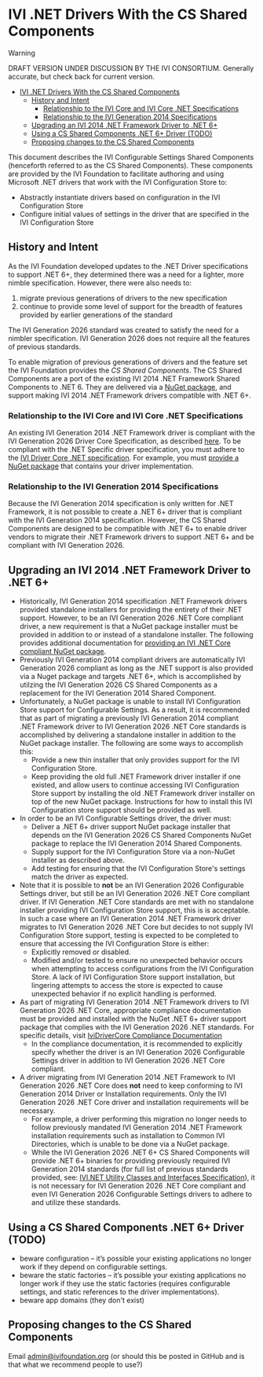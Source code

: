 # IVI .NET Drivers With the CS Shared Components

> [!WARNING]
> DRAFT VERSION UNDER DISCUSSION BY THE IVI CONSORTIUM.  Generally accurate, but check back for current version.

- [IVI .NET Drivers With the CS Shared Components](#ivi-net-drivers-with-the-cs-shared-components)
  - [History and Intent](#history-and-intent)
    - [Relationship to the IVI Core and IVI Core .NET Specifications](#relationship-to-the-ivi-core-and-ivi-core-net-specifications)
    - [Relationship to the IVI Generation 2014 Specifications](#relationship-to-the-ivi-generation-2014-specifications)
  - [Upgrading an IVI 2014 .NET Framework Driver to .NET 6+](#upgrading-an-ivi-2014-net-framework-driver-to-net-6)
  - [Using a CS Shared Components .NET 6+ Driver (TODO)](#using-a-cs-shared-components-net-6-driver-todo)
  - [Proposing changes to the CS Shared Components](#proposing-changes-to-the-cs-shared-components)

This document describes the IVI Configurable Settings Shared Components (henceforth referred to as the CS Shared Components). These components are provided by the IVI Foundation to facilitate authoring and using Microsoft .NET drivers that work with the IVI Configuration Store to:

- Abstractly instantiate drivers based on configuration in the IVI Configuration Store
- Configure initial values of settings in the driver that are specified in the IVI Configuration Store

## History and Intent

As the IVI Foundation developed updates to the .NET Driver specifications to support .NET 6+, they determined there was a need for a lighter, more nimble specification. However, there were also needs to:

1. migrate previous generations of drivers to the new specification
2. continue to provide some level of support for the breadth of features provided by earlier generations of the standard

The IVI Generation 2026 standard was created to satisfy the need for a nimbler specification. IVI Generation 2026 does not require all the features of previous standards.

To enable migration of previous generations of drivers and the feature set the IVI Foundation provides the _CS Shared Components_. The CS Shared Components are a port of the existing IVI 2014 .NET Framework Shared Components to .NET 6. They are delivered via a [NuGet package](https://nuget.org), and support making IVI 2014 .NET Framework drivers compatible with .NET 6+.

### Relationship to the IVI Core and IVI Core .NET Specifications

An existing IVI Generation 2014 .NET Framework driver is compliant with the IVI Generation 2026 Driver Core Specification, as described [here](https://github.com/IviFoundation/IviDriver/blob/main/IviDriverCore/1.0/Spec/IviDriverCore.md). To be compliant with the .NET Specific driver specification, you must adhere to the [IVI Driver Core .NET specification](https://github.com/IviFoundation/IviDriver/blob/main/IviDriverNet/1.0/Spec/IviDriverNet.md). For example, you must [provide a NuGet package](https://github.com/IviFoundation/IviDriver/blob/main/IviDriverNet/1.0/Spec/IviDriverNet.md#packaging-requirements-for-net-6) that contains your driver implementation.

### Relationship to the IVI Generation 2014 Specifications

Because the IVI Generation 2014 specification is only written for .NET Framework, it is not possible to create a .NET 6+ driver that is compliant with the IVI Generation 2014 specification. However, the CS Shared Components are designed to be compatible with .NET 6+ to enable driver vendors to migrate their .NET Framework drivers to support .NET 6+ and be compliant with IVI Generation 2026.

## Upgrading an IVI 2014 .NET Framework Driver to .NET 6+

- Historically, IVI Generation 2014 specification .NET Framework drivers provided standalone installers for providing the entirety of their .NET support. However, to be an IVI Generation 2026 .NET Core compliant driver, a new requirement is that a NuGet package installer must be provided in addition to or instead of a standalone installer. The following provides additional documentation for [providing an IVI .NET Core compliant NuGet package](https://github.com/IviFoundation/IviDriver/blob/main/IviDriverNet/1.0/Spec/IviDriverNet.md#packaging-requirements-for-net-6).
- Previously IVI Generation 2014 compliant drivers are automatically IVI Generation 2026 compliant as long as the .NET support is also provided via a Nuget package and targets .NET 6+, which is accomplished by utilzing the IVI Generation 2026 CS Shared Components as a replacement for the IVI Generation 2014 Shared Component.
- Unfortunately, a NuGet package is unable to install IVI Configuration Store support for Configurable Settings. As a result, it is recommended that as part of migrating a previously IVI Generation 2014 compliant .NET Framework driver to IVI Generation 2026 .NET Core standards is accomplished by delivering a standalone installer in addition to the NuGet package installer. The following are some ways to accomplish this:
  - Provide a new thin installer that only provides support for the IVI Configuration Store.
  - Keep providing the old full .NET Framework driver installer if one existed, and allow users to continue accessing IVI Configuration Store support by installing the old .NET Framework driver installer on top of the new NuGet package. Instructions for how to install this IVI Configuration store support should be provided as well.
- In order to be an IVI Configurable Settings driver, the driver must:
  - Deliver a .NET 6+ driver support NuGet package installer that depends on the IVI Generation 2026 CS Shared Components NuGet package to replace the IVI Generation 2014 Shared Components.
  - Supply support for the IVI Configuration Store via a non-NuGet installer as described above.
  - Add testing for ensuring that the IVI Configuration Store's settings match the driver as expected.
- Note that it is possible to **not** be an IVI Generation 2026 Configurable Settings driver, but still be an IVI Generation 2026 .NET Core compliant driver. If IVI Generation .NET Core standards are met with no standalone installer providing IVI Configuration Store support, this is is acceptable. In such a case where an IVI Generation 2014 .NET Framework driver migrates to IVI Generation 2026 .NET Core but decides to not supply IVI Configuration Store support, testing is expected to be completed to ensure that accessing the IVI Configuration Store is either:
  - Explicitly removed or disabled.
  - Modified and/or tested to ensure no unexpected behavior occurs when attempting to access configurations from the IVI Configuration Store. A lack of IVI Configuration Store support installation, but lingering attempts to access the store is expected to cause unexpected behavior if no explicit handling is performed.
- As part of migrating IVI Generation 2014 .NET Framework drivers to IVI Generation 2026 .NET Core, appropriate compliance documentation must be provided and installed with the NuGet .NET 6+ driver support package that complies with the IVI Generation 2026 .NET standards. For specific details, visit [IviDriverCore Compliance Documentation](https://github.com/IviFoundation/IviDrivers/blob/main/IviDriverCore/1.0/Spec/IviDriverCore.md#compliance-documentation)
  - In the compliance documentation, it is recommended to explicitly specify whether the driver is an IVI Generation 2026 Configurable Settings driver in addition to IVI Generation 2026 .NET Core compliant.
- A driver migrating from IVI Generation 2014 .NET Framework to IVI Generation 2026 .NET Core does **not** need to keep conforming to IVI Generation 2014 Driver or Installation requirements. Only the IVI Generation 2026 .NET Core driver and installation requirements will be necessary.
  - For example, a driver performing this migration no longer needs to follow previously mandated IVI Generation 2014 .NET Framework installation requirements such as installation to Common IVI Directories, which is unable to be done via a NuGet package.
  - While the IVI Generation 2026 .NET 6+ CS Shared Components will provide .NET 6+ binaries for providing previously required IVI Generation 2014 standards (for full list of previous standards provided, see: [IVI.NET Utility Classes and Interfaces Specification](https://www.ivifoundation.org/downloads/Architecture%20Specifications/IVI-3%2018_%20NET_Utility_Classes_and_Interfaces_2016-02-26.pdf)), it is not necessary for IVI Generation 2026 .NET Core compliant and even IVI Generation 2026 Configurable Settings drivers to adhere to and utilize these standards.


## Using a CS Shared Components .NET 6+ Driver (TODO)

- beware configuration – it’s possible your existing applications no longer work if they depend on configurable settings.
- beware the static factories – it’s possible your existing applications no longer work if they use the static factories (requires configurable settings, and static references to the driver implementations).
- beware app domains (they don't exist)

## Proposing changes to the CS Shared Components

Email admin@ivifoundation.org (or should this be posted in GitHub and is that what we recommend people to use?)
